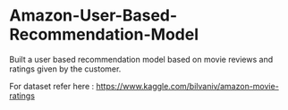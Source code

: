 # Amazon-User-Based-Recommendation-Model
Built a user based recommendation model based on movie reviews and ratings given by the customer.

For dataset refer here : https://www.kaggle.com/bilvaniv/amazon-movie-ratings
